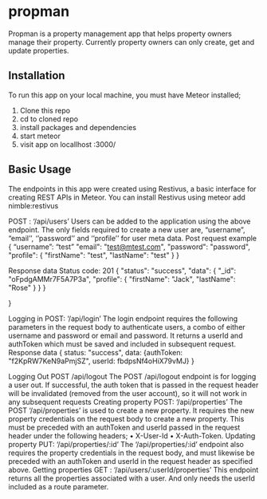# propman
Propman is a property management app that helps property owners manage their property.  Currently property owners can only create, get and update properties.
## Installation
To run this app on your local machine, you must have Meteor installed;
1.	Clone this repo
2.	cd to cloned repo
3.	install packages and dependencies
4.	start meteor
5.	visit app on locallhost :3000/
## Basic Usage
The endpoints in this app were created using Restivus, a basic interface for creating REST APIs in Meteor.
You can install Restivus using meteor add nimble:restivus

POST :  ‘/api/users’
Users can be added to the application using the above endpoint. The only fields required to create a new user are, “username”,  “email’’, ‘’password’’ and ‘’profile’’ for user meta data.
Post request example
{
“username”: “test”
  "email": "test@mtest.com",
  "password": "password",
  "profile": {
    "firstName": "test",
    "lastName": "test"
  }
}

Response data
Status code: 201
{
  "status": "success",
  "data": {
    "_id": "oFpdgAMMr7F5A7P3a",
    "profile": {
      "firstName": "Jack",
      "lastName": "Rose"
    }
  }
}

}



Logging in 
POST: ‘/api/login’
The login endpoint requires the following parameters in the request body to authenticate users, a combo of either username and password or email and password. It returns a userId and authToken which must be saved and included in subsequent request.
Response data
{ status: "success", data: {authToken: "f2KpRW7KeN9aPmjSZ", userId: fbdpsNf4oHiX79vMJ} }

Logging Out
POST /api/logout 
The  POST /api/logout endpoint is for logging a user out. If successful, the auth token that is passed in the request header will be invalidated (removed from the user account), so it will not work in any subsequent requests
Creating property
POST:  ‘/api/properties’
The POST ‘/api/properties’ is used to create a new property. It requires the new property credentials on the request body to create a new property. This must be preceded with  an authToken and userId  passed in the request header under the following headers;
•	X-User-Id
•	X-Auth-Token.
Updating property
PUT:  ‘/api/properties/:id’
The ‘/api/properties/:id’ endpoint also requires the property credentials in the request body, and must likewise be preceded with an authToken and userId in the request header as specified above.
Getting properties 
GET :  ‘/api/users/:userId/properties’
This endpoint returns all the properties  associated with a user. And only needs the userId included as a route parameter.



